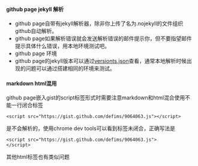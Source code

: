 #### github page jekyll 解析

* github page自带有jekyll解析器，除非你上传了名为.nojekyll的文件组织github自动解析。
* github page如果解析错误就会发送解析错误的邮件提示你，但不要指望邮件提示具体什么错误，用本地环境测试吧。
* github page 环境
* github page的jekyll版本可以通过[versionts.json](http://pages.github.com/versions.json)查看，通常本地解析时候出现的问题可以通过搭建相同的环境来测试。

#### markdown html混用

github page嵌入gist的script标签形式时需要注意markdown和html混合使用不能一行闭合标签


    <script src="https://gist.github.com/defims/9064063.js"></script>

是不会解析的，使用chrome dev tools可以看到标签未闭合，正确写法是

    <script src="https://gist.github.com/defims/9064063.js">
    </script>

其他html标签也有类似问题
